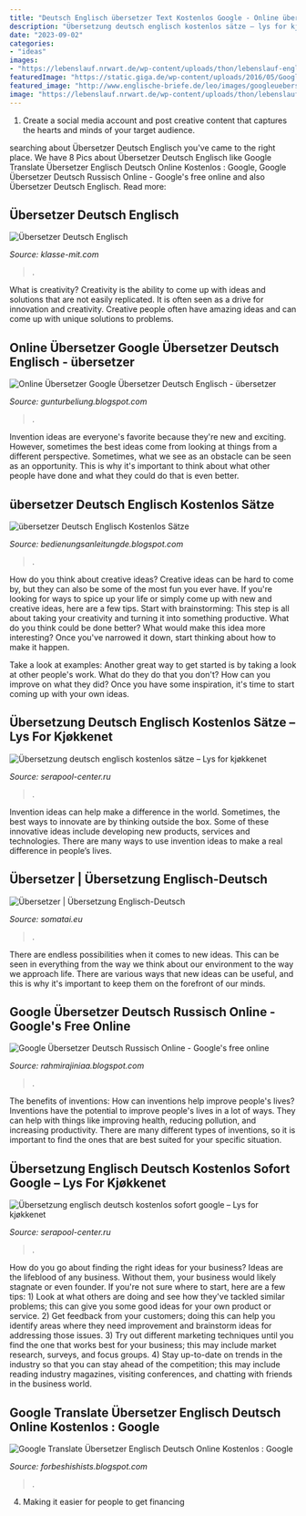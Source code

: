 ```yaml
---
title: "Deutsch Englisch übersetzer Text Kostenlos Google - Online übersetzer Google übersetzer Deutsch Englisch"
description: "Übersetzung deutsch englisch kostenlos sätze – lys for kjøkkenet"
date: "2023-09-02"
categories:
- "ideas"
images:
- "https://lebenslauf.nrwart.de/wp-content/uploads/thon/lebenslauf-englisch-google-ubersetzer-kaeltewissen-leicht-verstaendlich-deutsch-englisch-of-lebenslauf-englisch-google-ubersetzer-1024x600.jpg"
featuredImage: "https://static.giga.de/wp-content/uploads/2016/05/Google-uebersetzer-tap-to-translate-screen-23.png"
featured_image: "http://www.englische-briefe.de/leo/images/googleuebersetzer-translate.jpg"
image: "https://lebenslauf.nrwart.de/wp-content/uploads/thon/lebenslauf-englisch-google-ubersetzer-kaeltewissen-leicht-verstaendlich-deutsch-englisch-of-lebenslauf-englisch-google-ubersetzer-1024x600.jpg"
---
```



1. Create a social media account and post creative content that captures the hearts and minds of your target audience.

	

		
searching about Übersetzer Deutsch Englisch you've came to the right place. We have 8 Pics about Übersetzer Deutsch Englisch like Google Translate Übersetzer Englisch Deutsch Online Kostenlos : Google, Google Übersetzer Deutsch Russisch Online - Google&#039;s free online and also Übersetzer Deutsch Englisch. Read more:
		
    
## Übersetzer Deutsch Englisch

<img loading=lazy src="https://klasse-mit.com/dkyyj/VAe6w84NjjFaHlngdQaG0AHaEK.jpg" onerror="this.onerror=null;this.src='https://tse2.mm.bing.net/th?id=OIP.39aR2AAqUC16bW0_87qGuwAAAA&amp;pid=15.1';" alt="Übersetzer Deutsch Englisch">

_Source: klasse-mit.com_

>. 

	

What is creativity?
Creativity is the ability to come up with ideas and solutions that are not easily replicated. It is often seen as a drive for innovation and creativity. Creative people often have amazing ideas and can come up with unique solutions to problems.

    
## Online Übersetzer Google Übersetzer Deutsch Englisch - übersetzer

<img loading=lazy src="https://lebenslauf.nrwart.de/wp-content/uploads/thon/lebenslauf-englisch-google-ubersetzer-kaeltewissen-leicht-verstaendlich-deutsch-englisch-of-lebenslauf-englisch-google-ubersetzer-1024x600.jpg" onerror="this.onerror=null;this.src='https://tse1.mm.bing.net/th?id=OIP.5saAHUkCe70qzUpnNvvf_QHaEV&amp;pid=15.1';" alt="Online Übersetzer Google Übersetzer Deutsch Englisch - übersetzer">

_Source: gunturbeliung.blogspot.com_

>. 

	

Invention ideas are everyone's favorite because they're new and exciting. However, sometimes the best ideas come from looking at things from a different perspective. Sometimes, what we see as an obstacle can be seen as an opportunity. This is why it's important to think about what other people have done and what they could do that is even better.

    
## übersetzer Deutsch Englisch Kostenlos Sätze

<img loading=lazy src="https://www.welt.de/img/wirtschaft/webwelt/mobile131508514/9642507277-ci102l-w1024/Computer-Bild-2.jpg" onerror="this.onerror=null;this.src='https://tse2.mm.bing.net/th?id=OIP.YqFg3rCM_DDzVJlgCEIXtgHaHP&amp;pid=15.1';" alt="übersetzer Deutsch Englisch Kostenlos Sätze">

_Source: bedienungsanleitungde.blogspot.com_

>. 

	

How do you think about creative ideas?
Creative ideas can be hard to come by, but they can also be some of the most fun you ever have. If you're looking for ways to spice up your life or simply come up with new and creative ideas, here are a few tips. 
Start with brainstorming: This step is all about taking your creativity and turning it into something productive. What do you think could be done better? What would make this idea more interesting? Once you've narrowed it down, start thinking about how to make it happen. 

Take a look at examples: Another great way to get started is by taking a look at other people's work. What do they do that you don't? How can you improve on what they did? Once you have some inspiration, it's time to start coming up with your own ideas.

    
## Übersetzung Deutsch Englisch Kostenlos Sätze – Lys For Kjøkkenet

<img loading=lazy src="http://www4.dict.cc/img/screenshot-clickto.png" onerror="this.onerror=null;this.src='https://tse1.mm.bing.net/th?id=OIP.SeIG16nLIAgGCxV5KJ6FcQHaD9&amp;pid=15.1';" alt="Übersetzung deutsch englisch kostenlos sätze – Lys for kjøkkenet">

_Source: serapool-center.ru_

>. 

	

Invention ideas can help make a difference in the world. Sometimes, the best ways to innovate are by thinking outside the box. Some of these innovative ideas include developing new products, services and technologies. There are many ways to use invention ideas to make a real difference in people’s lives.

    
## Übersetzer | Übersetzung Englisch-Deutsch

<img loading=lazy src="https://static.giga.de/wp-content/uploads/2016/05/Google-uebersetzer-tap-to-translate-screen-23.png" onerror="this.onerror=null;this.src='https://tse3.mm.bing.net/th?id=OIP.mdUVmUkFGbQ5JuknZ-xWkgHaNK&amp;pid=15.1';" alt="Übersetzer | Übersetzung Englisch-Deutsch">

_Source: somatai.eu_

>. 

	

There are endless possibilities when it comes to new ideas. This can be seen in everything from the way we think about our environment to the way we approach life. There are various ways that new ideas can be useful, and this is why it's important to keep them on the forefront of our minds.

    
## Google Übersetzer Deutsch Russisch Online - Google&#039;s Free Online

<img loading=lazy src="https://smartphonemag.de/wp-content/uploads/2019/02/Google_Uebersetzer_tipp_per_handschrift_uebersetzen_1.jpg" onerror="this.onerror=null;this.src='https://tse3.mm.bing.net/th?id=OIP.DkXpz1b6ybyX7QbYQj-jNgHaHa&amp;pid=15.1';" alt="Google Übersetzer Deutsch Russisch Online - Google&#039;s free online">

_Source: rahmirajiniaa.blogspot.com_

>. 

	

The benefits of inventions: How can inventions help improve people's lives?
Inventions have the potential to improve people's lives in a lot of ways. They can help with things like improving health, reducing pollution, and increasing productivity. There are many different types of inventions, so it is important to find the ones that are best suited for your specific situation.

    
## Übersetzung Englisch Deutsch Kostenlos Sofort Google – Lys For Kjøkkenet

<img loading=lazy src="http://www.englische-briefe.de/leo/images/googleuebersetzer-translate.jpg" onerror="this.onerror=null;this.src='https://tse3.mm.bing.net/th?id=OIP.6dhmQRec2s1XxKLq9IpRtwAAAA&amp;pid=15.1';" alt="Übersetzung englisch deutsch kostenlos sofort google – Lys for kjøkkenet">

_Source: serapool-center.ru_

>. 

	

How do you go about finding the right ideas for your business?
Ideas are the lifeblood of any business. Without them, your business would likely stagnate or even founder. If you're not sure where to start, here are a few tips: 1) Look at what others are doing and see how they've tackled similar problems; this can give you some good ideas for your own product or service. 2) Get feedback from your customers; doing this can help you identify areas where they need improvement and brainstorm ideas for addressing those issues. 3) Try out different marketing techniques until you find the one that works best for your business; this may include market research, surveys, and focus groups. 4) Stay up-to-date on trends in the industry so that you can stay ahead of the competition; this may include reading industry magazines, visiting conferences, and chatting with friends in the business world.

    
## Google Translate Übersetzer Englisch Deutsch Online Kostenlos : Google

<img loading=lazy src="https://lh5.googleusercontent.com/proxy/IYNvlkuB5M1YYn8kRW10jwPm_wF4zT6AS9JJseVWhIasDW3FHJfSNTyt56zsdgY-UrwVjpPzD-0gphWojuJSWCVoduYoum2mf-6UoyQqxvrdbE0DsYKtrhhAVEaj4I5u37zguZNQ2QJK2jHJJTuKhth0YXnkTkAkkTjh-naWNJcP6RTDHd8NFLi7M-pxhzjrffGrCnmAYQlKZkAYjJjkHyzGsA=w1200-h630-p-k-no-nu" onerror="this.onerror=null;this.src='https://tse4.mm.bing.net/th?id=OIP.A28-5-hbg_gltGVEmGTYlwHaFq&amp;pid=15.1';" alt="Google Translate Übersetzer Englisch Deutsch Online Kostenlos : Google">

_Source: forbeshishists.blogspot.com_

>. 

	

4. Making it easier for people to get financing 

